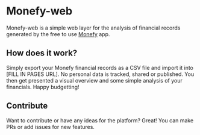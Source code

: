 # Monefy-web
Monefy-web is a simple web layer for the analysis of financial records generated by the free to use [Monefy](http://www.monefy.me/) app. 

## How does it work?
Simply export your Monefy financial records as a CSV file and import it into [FILL IN PAGES URL]. No personal data is tracked, shared or published. You then get presented a visual overview and some simple analysis of your financials. Happy budgetting! 
## Contribute
Want to contribute or have any ideas for the platform? Great! 
You can make PRs or add issues for new features.